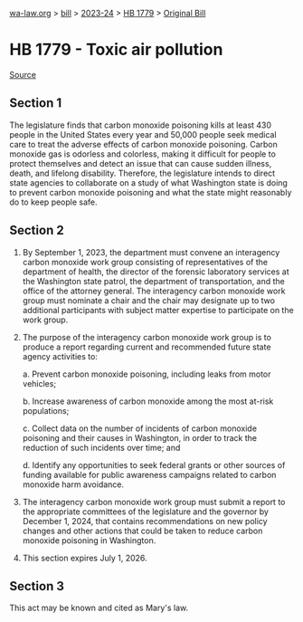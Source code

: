 [wa-law.org](/) > [bill](/bill/) > [2023-24](/bill/2023-24/) > [HB 1779](/bill/2023-24/hb/1779/) > [Original Bill](/bill/2023-24/hb/1779/1/)

# HB 1779 - Toxic air pollution

[Source](http://lawfilesext.leg.wa.gov/biennium/2023-24/Pdf/Bills/House%20Bills/1779.pdf)

## Section 1
The legislature finds that carbon monoxide poisoning kills at least 430 people in the United States every year and 50,000 people seek medical care to treat the adverse effects of carbon monoxide poisoning. Carbon monoxide gas is odorless and colorless, making it difficult for people to protect themselves and detect an issue that can cause sudden illness, death, and lifelong disability. Therefore, the legislature intends to direct state agencies to collaborate on a study of what Washington state is doing to prevent carbon monoxide poisoning and what the state might reasonably do to keep people safe.

## Section 2
1. By September 1, 2023, the department must convene an interagency carbon monoxide work group consisting of representatives of the department of health, the director of the forensic laboratory services at the Washington state patrol, the department of transportation, and the office of the attorney general. The interagency carbon monoxide work group must nominate a chair and the chair may designate up to two additional participants with subject matter expertise to participate on the work group.

2. The purpose of the interagency carbon monoxide work group is to produce a report regarding current and recommended future state agency activities to:

    a. Prevent carbon monoxide poisoning, including leaks from motor vehicles;

    b. Increase awareness of carbon monoxide among the most at-risk populations;

    c. Collect data on the number of incidents of carbon monoxide poisoning and their causes in Washington, in order to track the reduction of such incidents over time; and

    d. Identify any opportunities to seek federal grants or other sources of funding available for public awareness campaigns related to carbon monoxide harm avoidance.

3. The interagency carbon monoxide work group must submit a report to the appropriate committees of the legislature and the governor by December 1, 2024, that contains recommendations on new policy changes and other actions that could be taken to reduce carbon monoxide poisoning in Washington.

4. This section expires July 1, 2026.

## Section 3
This act may be known and cited as Mary's law.
